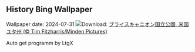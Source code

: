 ## History Bing Wallpaper
Wallpaper date: 2024-07-31
![](https://www.bing.com/th?id=OHR.HoodoosBryce_JA-JP7560776836_UHD.jpg&w=1000)Download: [ブライスキャニオン国立公園, 米国 ユタ州 (© Tim Fitzharris/Minden Pictures)](https://www.bing.com/th?id=OHR.HoodoosBryce_JA-JP7560776836_UHD.jpg)

Auto get programm by LtgX
